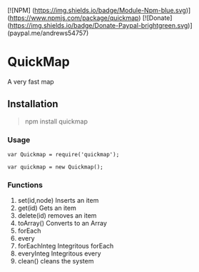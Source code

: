 [![NPM] (https://img.shields.io/badge/Module-Npm-blue.svg)] (https://www.npmjs.com/package/quickmap)
[![Donate] (https://img.shields.io/badge/Donate-Paypal-brightgreen.svg)] (paypal.me/andrews54757)
# QuickMap
A very fast map


## Installation
> npm install quickmap

### Usage

```
var Quickmap = require('quickmap');

var quickmap = new Quickmap();
```

### Functions

1. set(id,node) Inserts an item
2. get(id) Gets an item
3. delete(id) removes an item
4. toArray() Converts to an Array
5. forEach
6. every
7. forEachInteg Integritous forEach
8. everyInteg Integritous every
9. clean() cleans the system

